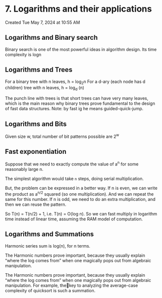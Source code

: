 # 7. Logarithms and their applications
Created Tue May 7, 2024 at 10:55 AM

## Logarithms and Binary search
Binary search is one of the most powerful ideas in algorithm design.
Its time complexity is logn

## Logarithms and Trees
For a binary tree with n leaves, h = log<sub>2</sub>n
For a d-ary (each node has d children) tree with n leaves, h = log<sub>d</sub> (n)

The punch line with trees is that short trees can have very many leaves, which is the main reason why binary trees prove fundamental to the design of fast data structures. Note: by fast ig he means guided-quick-jump.

## Logarithms and Bits
Given size w, total number of bit patterns possible are 2<sup>w</sup>

## Fast exponentiation
Suppose that we need to exactly compute the value of a<sup>n</sup> for some reasonably large n.

The simplest algorithm would take `n` steps, doing serial multiplication.

But, the problem can be expressed in a better way. If n is even, we can write the product as a<sup>n/2</sup> squared (so one multiplication). And we can repeat the same for this number. If n is odd, we need to do an extra multiplication, and then we can reuse the pattern.

So T(n) = T(n/2) + 1, i.e. T(n) = O(log n). So we can fast multiply in logarithm time instead of linear time, assuming the RAM model of computation.

## Logarithms and Summations
Harmonic series sum is log(n), for n terms.

The Harmonic numbers prove important, because they usually explain “where
the log comes from” when one magically pops out from algebraic manipulation.

The Harmonic numbers prove important, because they usually explain “where
the log comes from” when one magically pops out from algebraic manipulation. For example, thekey to analyzing the average-case complexity of quicksort is such a summation.